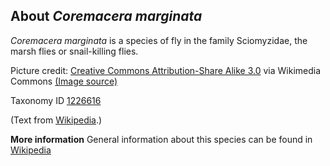 **About *Coremacera marginata***
-------------------------
*Coremacera marginata* is a species of fly in the family Sciomyzidae, 
the marsh flies or snail-killing flies.

Picture credit: [Creative Commons Attribution-Share Alike 3.0](https://creativecommons.org/licenses/by-sa/3.0) via Wikimedia Commons [(Image source)](https://en.wikipedia.org/wiki/File:Scyomizidae_-_Coremacera_marginata-1.JPG)

Taxonomy ID [1226616](https://www.uniprot.org/taxonomy/1226616)

(Text from [Wikipedia](https://en.wikipedia.org/).)

**More information**
General information about this species can be found in [Wikipedia](https://en.wikipedia.org/wiki/Coremacera_marginata)
